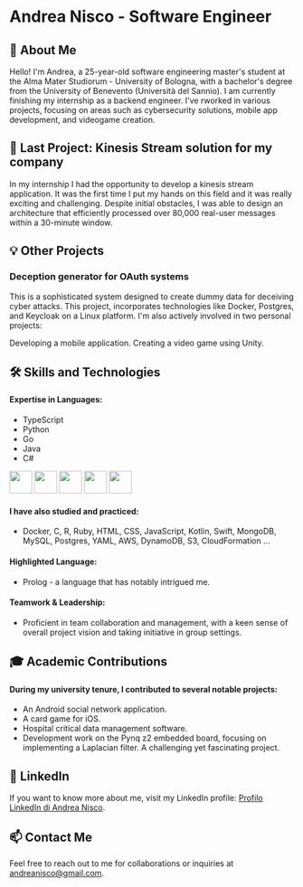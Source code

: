 # Andrea Nisco - Software Engineer

## 👋 About Me
Hello! I'm Andrea, a 25-year-old software engineering master's student at the Alma Mater Studiorum - University of Bologna, with a bachelor's degree from the University of Benevento (Università del Sannio). I am currently finishing my internship as a backend engineer. I've rworked in various projects, focusing on areas such as cybersecurity solutions, mobile app development, and videogame creation.

## 🚀 Last Project: Kinesis Stream solution for my company
In my internship I had the opportunity to develop a kinesis stream application. It was the first time I put my hands on this field and it was really exciting and challenging. Despite initial obstacles, I was able to design an architecture that efficiently processed over 80,000 real-user messages within a 30-minute window.

## 💡 Other Projects
### Deception generator for OAuth systems
This is a sophisticated system designed to create dummy data for deceiving cyber attacks. This project, incorporates technologies like Docker, Postgres, and Keycloak on a Linux platform.
I'm also actively involved in two personal projects:

Developing a mobile application.
Creating a video game using Unity.

## 🛠 Skills and Technologies
#### Expertise in Languages:
* TypeScript
* Python
* Go
* Java
* C#


<img src="https://upload.wikimedia.org/wikipedia/commons/4/4c/Typescript_logo_2020.svg" width="40" height="40">    <img src="https://upload.wikimedia.org/wikipedia/commons/c/c3/Python-logo-notext.svg" width="40" height="40">  <img src="https://upload.wikimedia.org/wikipedia/commons/0/05/Go_Logo_Blue.svg" width="40" height="40">  <img src="https://upload.wikimedia.org/wikipedia/en/3/30/Java_programming_language_logo.svg" width="40" height="40">  <img src="https://upload.wikimedia.org/wikipedia/commons/4/4f/Csharp_Logo.png" width="40" height="40"> 

#### I have also studied and practiced: 
* Docker, C, R, Ruby, HTML, CSS, JavaScript, Kotlin, Swift, MongoDB, MySQL, Postgres, YAML, AWS, DynamoDB, S3, CloudFormation ...
#### Highlighted Language: 
* Prolog - a language that has notably intrigued me.
#### Teamwork & Leadership: 
* Proficient in team collaboration and management, with a keen sense of overall project vision and taking initiative in group settings.

## 🎓 Academic Contributions
#### During my university tenure, I contributed to several notable projects:

* An Android social network application.
* A card game for iOS.
* Hospital critical data management software.
* Development work on the Pynq z2 embedded board, focusing on implementing a Laplacian filter. A challenging yet fascinating project.

## 📄 LinkedIn

If you want to know more about me, visit my LinkedIn profile: [Profilo LinkedIn di Andrea Nisco](https://www.linkedin.com/in/andrea-n-217612137/).

## 📫 Contact Me
Feel free to reach out to me for collaborations or inquiries at andreanisco@gmail.com.


